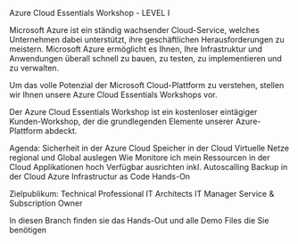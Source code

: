 Azure Cloud Essentials Workshop - LEVEL I
 
Microsoft Azure ist ein ständig wachsender Cloud-Service, welches Unternehmen dabei unterstützt, ihre geschäftlichen Herausforderungen zu meistern. Microsoft Azure ermöglicht es Ihnen, Ihre Infrastruktur und Anwendungen überall schnell zu bauen, zu testen, zu implementieren und zu verwalten.
 
Um das volle Potenzial der Microsoft Cloud-Plattform zu verstehen, stellen wir Ihnen unsere Azure Cloud Essentials Workshops vor.
 
Der Azure Cloud Essentials Workshop ist ein kostenloser eintägiger Kunden-Workshop, der die grundlegenden Elemente unserer Azure-Plattform abdeckt.
 
Agenda:
Sicherheit in der Azure Cloud
Speicher in der Cloud
Virtuelle Netze regional und Global auslegen
Wie Monitore ich mein Ressourcen in der Cloud
Applikationen hoch Verfügbar ausrichten inkl. Autoscalling
Backup in der Cloud
Azure Infrastructur as Code
Hands-On
 
Zielpublikum:
Technical Professional
IT Architects
IT Manager
Service & Subscription Owner
 
In diesen Branch finden sie das Hands-Out und alle Demo Files die Sie benötigen
